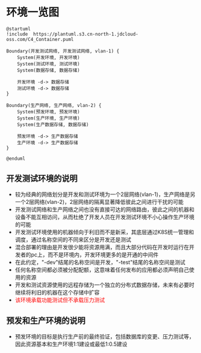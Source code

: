 # 环境一览图

```plantuml
@startuml
!include  https://plantuml.s3.cn-north-1.jdcloud-oss.com/C4_Container.puml

Boundary(开发测试网络, 开发测试网络, vlan-1) {
    System(开发环境, 开发环境)
    System(测试环境, 测试环境)
    System(数据存储, 数据存储)
    
    开发环境 -d-> 数据存储
    测试环境 -d-> 数据存储
}

Boundary(生产网络, 生产网络, vlan-2) {
    System(预发环境, 预发环境)
    System(生产环境, 生产环境)
    System(生产数据存储, 数据存储)
    
    预发环境 -d-> 生产数据存储
    生产环境 -d-> 生产数据存储
}

@enduml
```

## 开发测试环境的说明

* 较为经典的网络划分是开发和测试环境为一个2层网络(vlan-1)，生产网络是另一个2层网络(vlan-2)，2层网络的隔离显著降低彼此之间进行干扰的可能
* 开发测试网络和生产网络之间也没有直接可达的网络路由，彼此之间的机器和设备不能互相访问，从而杜绝了开发人员在开发测试环境不小心操作生产环境的可能
* 开发测试环境使用的机器倾向于利旧而不是新采，其底层通过K8S统一管理和调度，通过名称空间的不同来区分是开发还是测试
* 混合部署的理由是开发很少能将资源用满，而且大部分代码在开发时运行在开发者的pc上，而不是环境内，开发环境更多的是开通的中间件
* 在此约定，"-dev"结尾的名称空间是开发，"-test"结尾的名称空间是测试
* 任何名称空间都必须被分配配额，这意味着任何发布的应用都必须声明自己使用的资源
* 开发和测试资源使用的远程存储为一个独立的分布式数据存储，未来有必要时继续将利旧的机器在这个存储中扩容
* <font color=red>该环境承载功能测试但不承载压力测试</font>

## 预发和生产环境的说明

* 预发环境的目标是执行生产前的最终验证，包括数据库的变更、压力测试等，因此资源基本和生产环境1:1建设或最低1:0.5建设